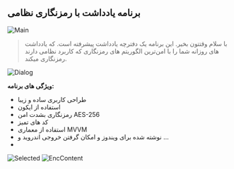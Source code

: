 ## برنامه یادداشت با رمزنگاری نظامی

![Main](https://github.com/user-attachments/assets/e23423ae-81bd-421d-a5cd-737173cb3edd)


> با سلام وقتتون بخیر. 
> این برنامه یک دفترچه یادداشت پیشرفته است. که یادداشت های روزانه شما را با امن‌ترین الگوریتم های رمزنگاری که کاربرد نظامی دارند رمزنگاری میکند.

![Dialog](https://github.com/user-attachments/assets/11aad448-9624-46ba-a774-bcef01f1c702)


**ویژگی های برنامه:**

* طراحی کاربری ساده و زیبا
* استفاده از ایکون
* رمزنگاری بشدت امن AES-256
* کد های تمیز
* استفاده از معماری MVVM
* نوشته شده برای ویندوز و امکان گرفتن خروجی اندروید و ...
* 
![Selected](https://github.com/user-attachments/assets/29ed4b09-df6d-4921-8245-504437648461)
![EncContent](https://github.com/user-attachments/assets/f4466cc8-9d49-444b-a750-174ae8b6f6a7)
